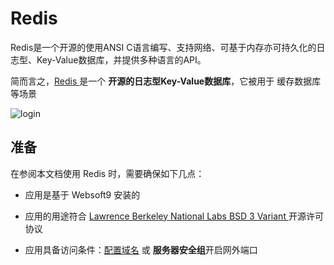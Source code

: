 # Redis 

Redis是一个开源的使用ANSI C语言编写、支持网络、可基于内存亦可持久化的日志型、Key-Value数据库，并提供多种语言的API。

简而言之，[Redis ](https://redis.io/) 是一个 **开源的日志型Key-Value数据库**，它被用于 缓存数据库  等场景


![login](https://libs.websoft9.com/Websoft9/DocsPicture/zh/redis/redisinsight-login-websoft9.png)


## 准备

在参阅本文档使用 Redis  时，需要确保如下几点：

- 应用是基于 Websoft9 安装的

- 应用的用途符合 [Lawrence Berkeley National Labs BSD 3 Variant ](https://opensource.org/BSD-3-Clause-LBNL) 开源许可协议

- 应用具备访问条件：[配置域名](./guide/appsetdomain) 或 **服务器安全组**开启网外端口